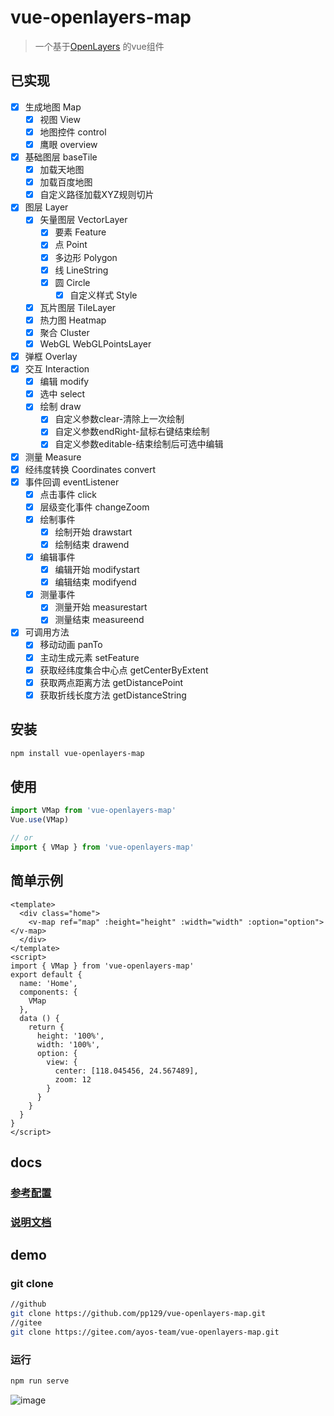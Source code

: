 # vue-openlayers-map

> 一个基于[OpenLayers](https://openlayers.org/) 的vue组件

## 已实现

- [x] 生成地图 Map
  - [x] 视图 View
  - [x] 地图控件 control
  - [x] 鹰眼 overview
- [x] 基础图层 baseTile
  - [x] 加载天地图
  - [x] 加载百度地图
  - [x] 自定义路径加载XYZ规则切片
- [x] 图层 Layer
  - [x] 矢量图层 VectorLayer
    - [x] 要素 Feature
    - [x] 点 Point
    - [x] 多边形 Polygon
    - [x] 线 LineString
    - [x] 圆 Circle
      - [x] 自定义样式 Style
  - [x] 瓦片图层 TileLayer
  - [x] 热力图 Heatmap
  - [x] 聚合 Cluster
  - [x] WebGL WebGLPointsLayer
- [x] 弹框 Overlay
- [x] 交互 Interaction
  - [x] 编辑 modify
  - [x] 选中 select
  - [x] 绘制 draw
    - [x] 自定义参数clear-清除上一次绘制
    - [x] 自定义参数endRight-鼠标右键结束绘制
    - [x] 自定义参数editable-结束绘制后可选中编辑
- [x] 测量 Measure
- [x] 经纬度转换 Coordinates convert
- [x] 事件回调 eventListener
  - [x] 点击事件 click
  - [x] 层级变化事件 changeZoom
  - [x] 绘制事件
    - [x] 绘制开始 drawstart
    - [x] 绘制结束 drawend
  - [x] 编辑事件
    - [x] 编辑开始 modifystart
    - [x] 编辑结束 modifyend
  - [x] 测量事件
    - [x] 测量开始 measurestart
    - [x] 测量结束 measureend
- [x] 可调用方法
  - [x] 移动动画 panTo
  - [x] 主动生成元素 setFeature
  - [x] 获取经纬度集合中心点 getCenterByExtent
  - [x] 获取两点距离方法 getDistancePoint
  - [x] 获取折线长度方法 getDistanceString

## 安装
```bash
npm install vue-openlayers-map
```

## 使用
```js
import VMap from 'vue-openlayers-map'
Vue.use(VMap)

// or 
import { VMap } from 'vue-openlayers-map'
```

## 简单示例
```vue
<template>
  <div class="home">
    <v-map ref="map" :height="height" :width="width" :option="option"></v-map>
  </div>
</template>
<script>
import { VMap } from 'vue-openlayers-map'
export default {
  name: 'Home',
  components: {
    VMap
  },
  data () {
    return {
      height: '100%',
      width: '100%',
      option: {
        view: {
          center: [118.045456, 24.567489],
          zoom: 12
        }
      }
    }
  }
}
</script>
```

## docs

### [参考配置](OPTION.md)
### [说明文档](DEV.md)

## demo

### git clone
```bash
//github
git clone https://github.com/pp129/vue-openlayers-map.git
//gitee
git clone https://gitee.com/ayos-team/vue-openlayers-map.git
```

### 运行
```bash
npm run serve
```

![image](examples/assets/screenshot/screenshot.png)
